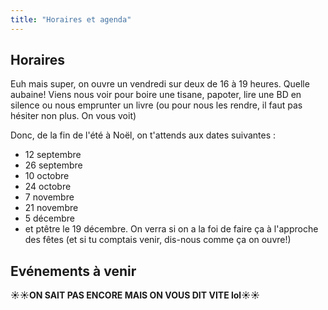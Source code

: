 ```yaml
---
title: "Horaires et agenda"
---
```


## Horaires

Euh mais super, on ouvre un vendredi sur deux de 16 à 19 heures. Quelle aubaine! Viens nous voir pour boire une tisane, papoter, lire une BD en silence ou nous emprunter un livre (ou pour nous les rendre, il faut pas hésiter non plus. On vous voit)

Donc, de la fin de l'été à Noël, on t'attends aux dates suivantes :
- 12 septembre
- 26 septembre
- 10 octobre
- 24 octobre
- 7 novembre
- 21 novembre
- 5 décembre
- et ptêtre le 19 décembre. On verra si on a la foi de faire ça à l'approche des fêtes (et si tu comptais venir, dis-nous comme ça on ouvre!)

## Evénements à venir
**☀☀ON SAIT PAS ENCORE MAIS ON VOUS DIT VITE lol☀☀**




